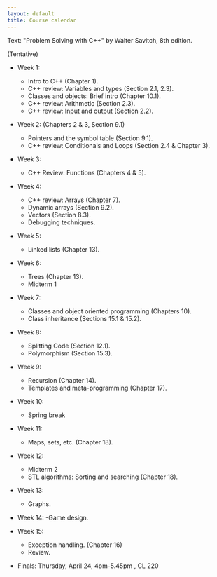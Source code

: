 ```yaml
---
layout: default
title: Course calendar
---
```


Text: "Problem Solving with C++" by Walter Savitch, 8th edition.

(Tentative)

* Week 1:
    - Intro to C++ (Chapter 1).
    - C++ review: Variables and types (Section 2.1, 2.3).
    - Classes and objects: Brief intro (Chapter 10.1).
    - C++ review: Arithmetic (Section 2.3).
    - C++ review: Input and output (Section 2.2).
 
   
* Week 2:
      (Chapters 2 \& 3, Section 9.1)
    - Pointers and the symbol table (Section 9.1).
    - C++ review: Conditionals and Loops (Section 2.4 \& Chapter 3). 
    
    
* Week 3: 
    - C++ Review: Functions (Chapters 4 \& 5).
    


* Week 4:
    - C++ review: Arrays (Chapter 7).
    - Dynamic arrays (Section 9.2).
    - Vectors (Section 8.3).
    - Debugging techniques. 


* Week 5:
    - Linked lists (Chapter 13).
    

* Week 6: 
    - Trees (Chapter 13).
    - Midterm 1   


* Week 7:
    - Classes and object oriented programming (Chapters 10).
    - Class inheritance (Sections 15.1 \& 15.2).
    


* Week 8:
    - Splitting Code (Section 12.1). 
    - Polymorphism (Section 15.3).


* Week 9:
    - Recursion (Chapter 14). 
    - Templates and meta-programming  (Chapter 17).
    

* Week 10:
    - Spring break


* Week 11:
    - Maps, sets, etc. (Chapter 18).


* Week 12:
    - Midterm 2
    - STL algorithms: Sorting and searching (Chapter 18).
    

* Week 13:
    - Graphs.   


* Week 14:
    -Game design. 
     

* Week 15:
    - Exception handling. (Chapter 16)
    - Review.
    

* Finals: Thursday, April 24, 4pm-5.45pm , CL 220 
    
